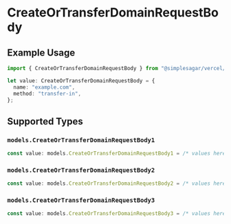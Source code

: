 # CreateOrTransferDomainRequestBody

## Example Usage

```typescript
import { CreateOrTransferDomainRequestBody } from "@simplesagar/vercel/models/createortransferdomainop.js";

let value: CreateOrTransferDomainRequestBody = {
  name: "example.com",
  method: "transfer-in",
};
```

## Supported Types

### `models.CreateOrTransferDomainRequestBody1`

```typescript
const value: models.CreateOrTransferDomainRequestBody1 = /* values here */
```

### `models.CreateOrTransferDomainRequestBody2`

```typescript
const value: models.CreateOrTransferDomainRequestBody2 = /* values here */
```

### `models.CreateOrTransferDomainRequestBody3`

```typescript
const value: models.CreateOrTransferDomainRequestBody3 = /* values here */
```


